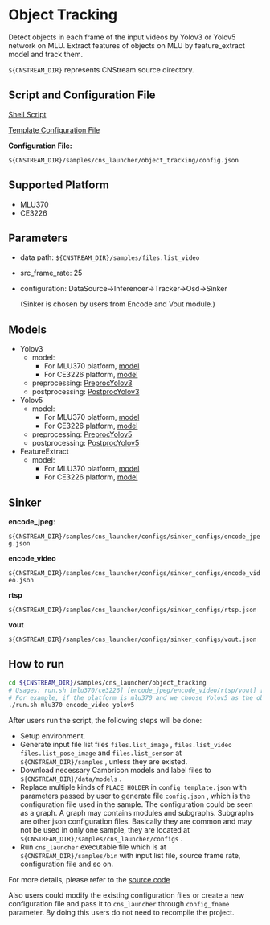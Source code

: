 # Object Tracking

 Detect objects in each frame of the input videos by Yolov3 or Yolov5 network on MLU. Extract features of objects on MLU by feature_extract model and track them.

``${CNSTREAM_DIR}`` represents CNStream source directory.

## Script and Configuration File

[Shell Script](./run.sh)

[Template Configuration File](./config_template.json)

**Configuration File:**

 ``${CNSTREAM_DIR}/samples/cns_launcher/object_tracking/config.json``

## Supported Platform

- MLU370
- CE3226

## Parameters

- data path: ``${CNSTREAM_DIR}/samples/files.list_video``

- src_frame_rate: 25

- configuration: DataSource->Inferencer->Tracker->Osd->Sinker

  (Sinker is chosen by users from Encode and Vout module.)

## Models

- Yolov3
  - model:
    - For MLU370 platform, [model](http://video.cambricon.com/models/magicmind/v0.13.0/yolov3_v0.13.0_4b_rgb_uint8.magicmind)
    - For CE3226 platform, [model](http://video.cambricon.com/models/magicmind/v0.13.0/yolov3_v0.13.0_4b_rgb_uint8.magicmind)
  - preprocessing: [PreprocYolov3](../../common/preprocess/preprocess_yolov3.cpp)
  - postprocessing: [PostprocYolov3](../../common/postprocess/postprocess_yolov3.cpp)
- Yolov5
  - model:
    - For MLU370 platform, [model](http://video.cambricon.com/models/magicmind/v0.13.0/yolov5m_v0.13.0_4b_rgb_uint8.magicmind)
    - For CE3226 platform, [model](http://video.cambricon.com/models/magicmind/v0.13.0/yolov5m_v0.13.0_4b_rgb_uint8.magicmind)
  - preprocessing: [PreprocYolov5](../../common/preprocess/preprocess_yolov5.cpp)
  - postprocessing: [PostprocYolov5](../../common/postprocess/postprocess_yolov5.cpp)
- FeatureExtract
  - model:
    - For MLU370 platform, [model](http://video.cambricon.com/models/magicmind/v0.13.0/feature_extract_v0.13.0_4b_rgb_uint8.magicmind)
    - For CE3226 platform, [model](http://video.cambricon.com/models/magicmind/v0.13.0/feature_extract_v0.13.0_4b_rgb_uint8.magicmind)

## Sinker

**encode_jpeg**:

``${CNSTREAM_DIR}/samples/cns_launcher/configs/sinker_configs/encode_jpeg.json``

**encode_video**

``${CNSTREAM_DIR}/samples/cns_launcher/configs/sinker_configs/encode_video.json``

**rtsp**

``${CNSTREAM_DIR}/samples/cns_launcher/configs/sinker_configs/rtsp.json``

**vout**

``${CNSTREAM_DIR}/samples/cns_launcher/configs/sinker_configs/vout.json``

## How to run

```sh
cd ${CNSTREAM_DIR}/samples/cns_launcher/object_tracking
# Usages: run.sh [mlu370/ce3226] [encode_jpeg/encode_video/rtsp/vout] [yolov3/yolov5]
# For example, if the platform is mlu370 and we choose Yolov5 as the object detection network. Also we want to encode the results to videos.
./run.sh mlu370 encode_video yolov5
```



After users run the script, the following steps will be done:

- Setup environment.
- Generate input file list files ``files.list_image`` , ``files.list_video`` ``files.list_pose_image`` and ``files.list_sensor`` at ``${CNSTREAM_DIR}/samples`` , unless they are existed.
- Download necessary Cambricon models and label files to ``${CNSTREAM_DIR}/data/models`` .
- Replace multiple kinds of ``PLACE_HOLDER`` in ``config_template.json`` with parameters passed by user to generate file ``config.json`` , which is the configuration file used in the sample. The configuration could be seen as a graph. A graph may contains modules and subgraphs. Subgraphs are other json configuration files. Basically they are common and may not be used in only one sample, they are located at ``${CNSTREAM_DIR}/samples/cns_launcher/configs`` .
- Run ``cns_launcher`` executable file which is at ``${CNSTREAM_DIR}/samples/bin`` with input list file, source frame rate, configuration file and so on.



For more details, please refer to the [source code](../cns_launcher.cpp)

Also users could modify the existing configuration files or create a new configuration file and pass it to ``cns_launcher`` through ``config_fname`` parameter. By doing this users do not need to recompile the project.

